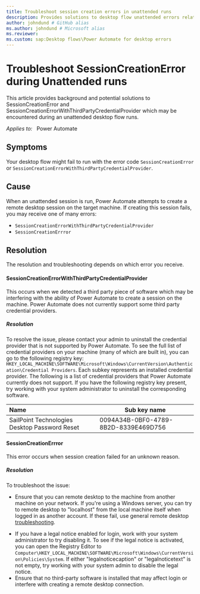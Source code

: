 ```yaml
---
title: Troubleshoot session creation errors in unattended runs
description: Provides solutions to desktop flow unattended errors related to session creation.
author: johndund # GitHub alias
ms.author: johndund # Microsoft alias
ms.reviewer: 
ms.custom: sap:Desktop flows\Power Automate for desktop errors
---
```

# Troubleshoot SessionCreationError during Unattended runs

This article provides background and potential solutions to SessionCreationError and SessionCreationErrorWithThirdPartyCredentialProvider which may be encountered during an unattended desktop flow runs.

_Applies to:_ &nbsp; Power Automate

## Symptoms

Your desktop flow might fail to run with the error code `SessionCreationError` or `SessionCreationErrorWithThirdPartyCredentialProvider`.

## Cause

When an unattended session is run, Power Automate attempts to create a remote desktop session on the target machine. If creating this session fails, you may receive one of many errors:

- `SessionCreationErrorWithThirdPartyCredentialProvider`
- `SessionCreationErrror`

## Resolution

The resolution and troubleshooting depends on which error you receive.

#### SessionCreationErrorWithThirdPartyCredentialProvider

This occurs when we detected a third party piece of software which may be interfering with the ability of Power Automate to create a session on the machine. Power Automate does not currently support some third party credential providers.

##### Resolution

To resolve the issue, please contact your admin to uninstall the credential provider that is not supported by Power Automate. To see the full list of credential providers on your machine (many of which are built in), you can go to the following registry key: `HKEY_LOCAL_MACHINE\SOFTWARE\Microsoft\Windows\CurrentVersion\Authentication\Credential Providers`. Each subkey represents an installed credential provider. The following is a list of credential providers that Power Automate currently does not support. If you have the following registry key present, try working with your system administrator to uninstall the corresponding software.

| Name | Sub key name |
| :------------------------ | ---------------- |
| SailPoint Technologies Desktop Password Reset | 0094A34B-0BF0-4789-8B2D-8339E469D756 |

#### SessionCreationErrror

This error occurs when session creation failed for an unknown reason.

##### Resolution

To troubleshoot the issue:

* Ensure that you can remote desktop to the machine from another machine on your network. If you're using a Windows server, you can try to remote desktop to "localhost" from the local machine itself when logged in as another account. If these fail, use general remote desktop [troubleshooting](https://learn.microsoft.com/en-us/troubleshoot/windows-server/remote/rdp-error-general-troubleshooting).
- If you have a legal notice enabled for login, work with your system administrator to try disabling it. To see if the legal notice is activated, you can open the Registry Editor to `Computer\HKEY_LOCAL_MACHINE\SOFTWARE\Microsoft\Windows\CurrentVersion\Policies\System`. If either "legalnoticecaption" or "legalnoticetext" is not empty, try working with your system admin to disable the legal notice.
- Ensure that no third-party software is installed that may affect login or interfere with creating a remote desktop connection.
